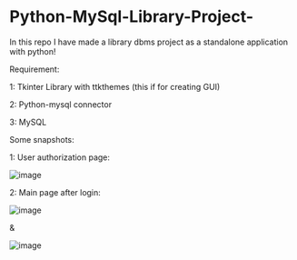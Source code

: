 # Python-MySql-Library-Project-
In this repo I have made a library dbms project as a standalone application with python!

Requirement:

  1: Tkinter Library with ttkthemes (this if for creating GUI)

  2: Python-mysql connector

  3: MySQL

Some snapshots:

  1: User authorization page:
        
   ![image](https://user-images.githubusercontent.com/67225894/168861041-ec2af546-c248-4cfd-a032-0da2338c2ed7.png)
  
  2: Main page after login:
        
![image](https://user-images.githubusercontent.com/67225894/168861281-858835aa-a93b-4c77-a0cb-825bcaef8d82.png)
                                                            
&
        
![image](https://user-images.githubusercontent.com/67225894/168861838-186d6e44-adb8-4078-9da0-a08434676abb.png)

                                                            
        
